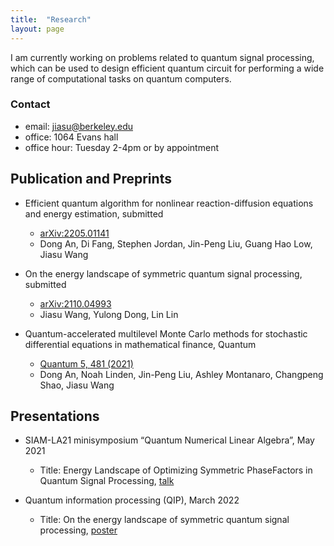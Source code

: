 ```yaml
---
title:  "Research"
layout: page
---
```


I am currently working on problems related to quantum signal processing, which can be used to design efficient quantum
circuit for performing a wide range of computational tasks on quantum computers.


### Contact

- email: jiasu@berkeley.edu
- office: 1064 Evans hall
- office hour: Tuesday 2-4pm or by appointment


## Publication and Preprints

- Efficient quantum algorithm for nonlinear reaction-diffusion equations and energy estimation, submitted
  - [arXiv:2205.01141](https://arxiv.org/abs/2205.01141)
  - Dong An, Di Fang, Stephen Jordan, Jin-Peng Liu, Guang Hao Low, Jiasu Wang

- On the energy landscape of symmetric quantum signal processing, submitted
  - [arXiv:2110.04993](https://arxiv.org/abs/2110.04993)
  - Jiasu Wang, Yulong Dong, Lin Lin

- Quantum-accelerated multilevel Monte Carlo methods for stochastic differential equations in mathematical finance, Quantum 
  - [Quantum 5, 481 (2021)](https://quantum-journal.org/papers/q-2021-06-24-481/)
  - Dong An, Noah Linden, Jin-Peng Liu, Ashley Montanaro, Changpeng Shao, Jiasu Wang

## Presentations

- SIAM-LA21 minisymposium “Quantum Numerical Linear Algebra”, May 2021
  - Title: Energy Landscape of Optimizing Symmetric PhaseFactors in Quantum Signal Processing, [talk](/file/siam_mini_symposium.pdf)

- Quantum information processing (QIP), March 2022
  - Title: On the energy landscape of symmetric quantum signal processing, [poster](/file/QIP_poster.pdf)
